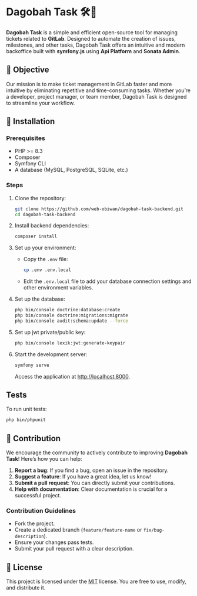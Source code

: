 # Dagobah Task 🛠️🚀

**Dagobah Task** is a simple and efficient open-source tool for managing tickets related to **GitLab**. Designed to automate the creation of issues, milestones, and other tasks, Dagobah Task offers an intuitive and modern backoffice built with **symfony.js** using **Api Platform** and **Sonata Admin**.

## 🎯 Objective

Our mission is to make ticket management in GitLab faster and more intuitive by eliminating repetitive and time-consuming tasks. Whether you’re a developer, project manager, or team member, Dagobah Task is designed to streamline your workflow.

## 📖 Installation

### Prerequisites
- PHP >= 8.3
- Composer
- Symfony CLI
- A database (MySQL, PostgreSQL, SQLite, etc.)

### Steps

1. Clone the repository:
   ```bash
   git clone https://github.com/web-obiwan/dagobah-task-backend.git
   cd dagobah-task-backend
   ```

2. Install backend dependencies:
   ```bash
   composer install
   ```

3. Set up your environment:
    - Copy the `.env` file:
      ```bash
      cp .env .env.local
      ```
    - Edit the `.env.local` file to add your database connection settings and other environment variables.

4. Set up the database:
   ```bash
   php bin/console doctrine:database:create
   php bin/console doctrine:migrations:migrate
   php bin/console audit:schema:update --force
   ```

5. Set up jwt private/public key:
   ```bash
   php bin/console lexik:jwt:generate-keypair
   ```

6. Start the development server:
   ```bash
   symfony serve
   ```

   Access the application at [http://localhost:8000](http://localhost:8000).

## Tests

To run unit tests:
```bash
php bin/phpunit
```

## 🤝 Contribution

We encourage the community to actively contribute to improving **Dagobah Task**! Here’s how you can help:

1. **Report a bug**: If you find a bug, open an issue in the repository.
2. **Suggest a feature**: If you have a great idea, let us know!
3. **Submit a pull request**: You can directly submit your contributions.
4. **Help with documentation**: Clear documentation is crucial for a successful project.

### Contribution Guidelines

- Fork the project.
- Create a dedicated branch (`feature/feature-name` or `fix/bug-description`).
- Ensure your changes pass tests.
- Submit your pull request with a clear description.

## 📜 License

This project is licensed under the [MIT](LICENSE) license. You are free to use, modify, and distribute it.

